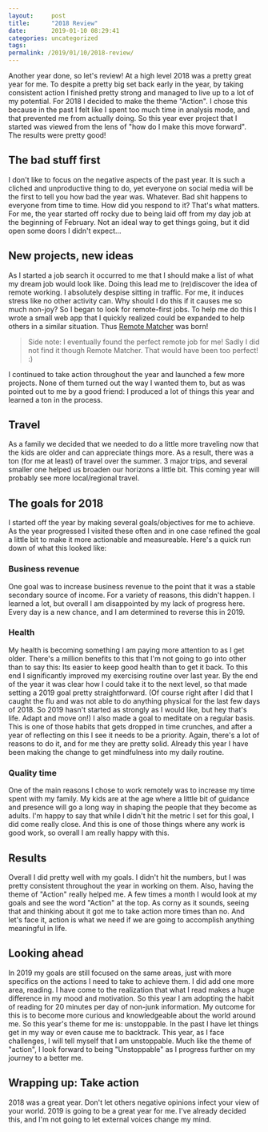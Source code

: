 ```yaml
---
layout:     post
title:      "2018 Review"
date:       2019-01-10 08:29:41
categories: uncategorized
tags:  
permalink: /2019/01/10/2018-review/
---
```

Another year done, so let's review! At a high level 2018 was a pretty great year for me. To despite a pretty big set back early in the year, by taking consistent action I finished pretty strong and managed to live up to a lot of my potential. For 2018 I decided to make the theme "Action". I chose this because in the past I felt like I spent too much time in analysis mode, and that prevented me from actually doing. So this year ever project that I started was viewed from the lens of "how do I make this move forward". The results were pretty good! 

## The bad stuff first

I don't like to focus on the negative aspects of the past year. It is such a cliched and unproductive thing to do, yet everyone on social media will be the first to tell you how bad the year was. Whatever. Bad shit happens to everyone from time to time. How did you respond to it? That's what matters. For me, the year started off rocky due to being laid off from my day job at the beginning of February. Not an ideal way to get things going, but it did open some doors I didn't expect... 

## New projects, new ideas

As I started a job search it occurred to me that I should make a list of what my dream job would look like. Doing this lead me to (re)discover the idea of remote working. I absolutely despise sitting in traffic. For me, it induces stress like no other activity can. Why should I do this if it causes me so much non-joy? So I began to look for remote-first jobs. To help me do this I wrote a small web app that I quickly realized could be expanded to help others in a similar situation. Thus [Remote Matcher](https://remotematcher.com) was born! 

> Side note: I eventually found the perfect remote job for me! Sadly I did not find it though Remote Matcher. That would have been too perfect! :) 

I continued to take action throughout the year and launched a few more projects. None of them turned out the way I wanted them to, but as was pointed out to me by a good friend: I produced a lot of things this year and learned a ton in the process. 

## Travel

As a family we decided that we needed to do a little more traveling now that the kids are older and can appreciate things more. As a result, there was a ton (for me at least) of travel over the summer. 3 major trips, and several smaller one helped us broaden our horizons a little bit. This coming year will probably see more local/regional travel. 

## The goals for 2018

I started off the year by making several goals/objectives for me to achieve. As the year progressed I visited these often and in one case refined the goal a little bit to make it more actionable and measureable. Here's a quick run down of what this looked like: 

### Business revenue

One goal was to increase business revenue to the point that it was a stable secondary source of income. For a variety of reasons, this didn't happen. I learned a lot, but overall I am disappointed by my lack of progress here. Every day is a new chance, and I am determined to reverse this in 2019. 

### Health

My health is becoming something I am paying more attention to as I get older. There's a million benefits to this that I'm not going to go into other than to say this: Its easier to keep good health than to get it back. To this end I significantly improved my exercising routine over last year. By the end of the year it was clear how I could take it to the next level, so that made setting a 2019 goal pretty straightforward. (Of course right after I did that I caught the flu and was not able to do anything physical for the last few days of 2018. So 2019 hasn't started as strongly as I would like, but hey that's life. Adapt and move on!) I also made a goal to meditate on a regular basis. This is one of those habits that gets dropped in time crunches, and after a year of reflecting on this I see it needs to be a priority. Again, there's a lot of reasons to do it, and for me they are pretty solid. Already this year I have been making the change to get mindfulness into my daily routine. 

### Quality time

One of the main reasons I chose to work remotely was to increase my time spent with my family. My kids are at the age where a little bit of guidance and presence will go a long way in shaping the people that they become as adults. I'm happy to say that while I didn't hit the metric I set for this goal, I did come really close. And this is one of those things where any work is good work, so overall I am really happy with this. 

## Results

Overall I did pretty well with my goals. I didn't hit the numbers, but I was pretty consistent throughout the year in working on them. Also, having the theme of "Action" really helped me. A few times a month I would look at my goals and see the word "Action" at the top. As corny as it sounds, seeing that and thinking about it got me to take action more times than no. And let's face it, action is what we need if we are going to accomplish anything meaningful in life. 

## Looking ahead

In 2019 my goals are still focused on the same areas, just with more specifics on the actions I need to take to achieve them. I did add one more area, reading. I have come to the realization that what I read makes a huge difference in my mood and motivation. So this year I am adopting the habit of reading for 20 minutes per day of non-junk information. My outcome for this is to become more curious and knowledgeable about the world around me. So this year's theme for me is: unstoppable. In the past I have let things get in my way or even cause me to backtrack. This year, as I face challenges, I will tell myself that I am unstoppable. Much like the theme of "action", I look forward to being "Unstoppable" as I progress further on my journey to a better me. 

## Wrapping up: Take action

2018 was a great year. Don't let others negative opinions infect your view of your world. 2019 is going to be a great year for me. I've already decided this, and I'm not going to let external voices change my mind.
